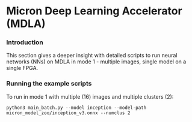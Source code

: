 # Micron Deep Learning Accelerator (MDLA)

### Introduction

This section gives a deeper insight with detailed scripts to run neural networks (NNs) on MDLA in mode 1 - multiple images, single model on a single FPGA.

### Running the example scripts

To run in mode 1 with multiple (16) images and multiple clusters (2):

```
python3 main_batch.py --model inception --model-path micron_model_zoo/inception_v3.onnx --numclus 2
```


